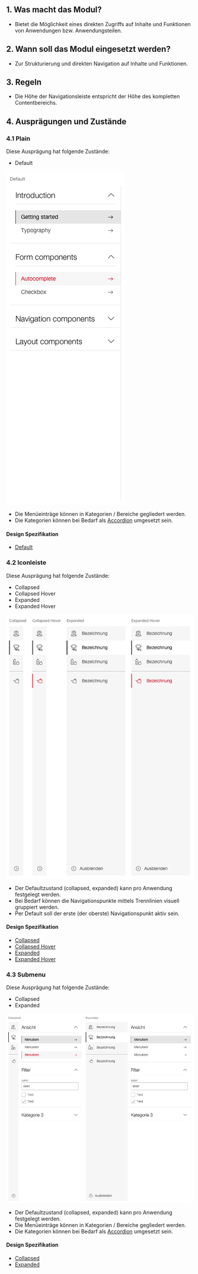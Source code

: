 ## 1. Was macht das Modul?
* Bietet die Möglichkeit eines direkten Zugriffs auf Inhalte und Funktionen von Anwendungen bzw. Anwendungsteilen.


## 2. Wann soll das Modul eingesetzt werden? 
* Zur Strukturierung und direkten Navigation auf Inhalte und Funktionen.


## 3. Regeln
* Die Höhe der Navigationsleiste entspricht der Höhe des kompletten Contentbereichs.


## 4. Ausprägungen und Zustände
### 4.1 Plain
Diese Ausprägung hat folgende Zustände:
* Default

![Darstellung der Sidebar in der Plain-Ausprägung](https://raw.githubusercontent.com/sbb-design-systems/design-system-webapp-documentation/master/documentation/modules/sidebar/images/Sidebar_Plain.png 'class: image')

* Die Menüeinträge können in Kategorien / Bereiche gegliedert werden.
* Die Kategorien können bei Bedarf als [Accordion](https://digital.sbb.ch/de/webapps/components/accordion) umgesetzt sein.

#### Design Spezifikation
* [Default](https://sbb.invisionapp.com/d/main#/console/17140415/418096725/inspect)

### 4.2 Iconleiste
Diese Ausprägung hat folgende Zustände:
* Collapsed
* Collapsed Hover
* Expanded
* Expanded Hover

![Darstellung der Sidebar in der Icon-Ausprägung](https://raw.githubusercontent.com/sbb-design-systems/design-system-webapp-documentation/master/documentation/modules/sidebar/images/Sidebar_Icon.png 'class: image')

* Der Defaultzustand (collapsed, expanded) kann pro Anwendung festgelegt werden.
* Bei Bedarf können die Navigationspunkte mittels Trennlinien visuell gruppiert werden.
* Per Default soll der erste (der oberste) Navigationspunkt aktiv sein.

#### Design Spezifikation
* [Collapsed](https://sbb.invisionapp.com/d/main#/console/17140415/418096726/inspect)
* [Collapsed Hover](https://sbb.invisionapp.com/d/main#/console/17140415/418096727/inspect)
* [Expanded](https://sbb.invisionapp.com/d/main#/console/17140415/418096728/inspect)
* [Expanded Hover](https://sbb.invisionapp.com/d/main#/console/17140415/418096729/inspect)

### 4.3 Submenu
Diese Ausprägung hat folgende Zustände:
* Collapsed
* Expanded

![Darstellung der Sidebar in der Submenu-Ausprägung](https://raw.githubusercontent.com/sbb-design-systems/design-system-webapp-documentation/master/documentation/modules/sidebar/images/Sidebar_Submenu.png 'class: image')

* Der Defaultzustand (collapsed, expanded) kann pro Anwendung festgelegt werden.
* Die Menüeinträge können in Kategorien / Bereiche gegliedert werden.
* Die Kategorien können bei Bedarf als [Accordion](https://digital.sbb.ch/de/webapps/components/accordion) umgesetzt sein.

#### Design Spezifikation
* [Collapsed](https://sbb.invisionapp.com/d/main#/console/17140415/418096730/inspect)
* [Expanded](https://sbb.invisionapp.com/d/main#/console/17140415/418096731/inspect)
